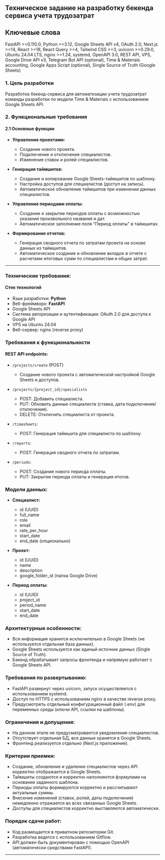 ## Техническое задание на разработку бекенда сервиса учета трудозатрат

## Ключевые слова

FastAPI >=0.110.0, Python >=3.12, Google Sheets API v4, OAuth 2.0, Next.js >=14, React >=18, React Query >=4, Tailwind CSS >=3, uvicorn >=0.29.0, Ubuntu 24.04 LTS, nginx >=1.24, systemd, OpenAPI 3.0, REST API, VPS, Google Drive API v3, Telegram Bot API (optional), Time & Materials accounting, Google Apps Script (optional), Single Source of Truth (Google Sheets)

### 1. Цель разработки
Разработка бекенд-сервиса для автоматизации учета трудозатрат команды разработки по модели Time & Materials с использованием Google Sheets API.

### 2. Функциональные требования

#### 2.1 Основные функции

- **Управление проектами:**
  - Создание нового проекта.
  - Подключение и отключение специалистов.
  - Изменение ставок и ролей специалистов.

- **Генерация таймшитов:**
  - Создание и копирование Google Sheets-таймшитов по шаблону.
  - Настройка доступов для специалистов (доступ на запись).
  - Автоматическое обновление таймшитов при изменении данных специалистов.

- **Управление периодами оплаты:**
  - Создание и закрытие периодов оплаты с возможностью указания произвольного названия и дат.
  - Автоматическое заполнение поля "Период оплаты" в таймшитах.

- **Формирование отчетов:**
  - Генерация сводного отчета по затратам проекта на основе данных из таймшитов.
  - Автоматическое создание и обновление вкладок в отчете с расчетами итоговых сумм по специалистам и общих затрат.

---

### Технические требования:

#### Стек технологий

- Язык разработки: **Python**
- Веб-фреймворк: **FastAPI**
- Google Sheets API
- Система авторизации и аутентификации: OAuth 2.0 для доступа к Google API
- VPS на Ubuntu 24.04
- Веб-сервер: nginx (reverse proxy)

### Требования к функциональности

#### REST API endpoints:

- `/projects/create` (POST)
  - Создание нового проекта с автоматической настройкой Google Sheets и доступов.

- `/projects/{project_id}/specialists`
  - POST: Добавить специалиста.
  - PUT: Обновить данные специалиста (ставка, дата подключения/отключения).
  - DELETE: Отключить специалиста от проекта.

- `/timesheets`:
  - POST: Генерация таймшита для специалиста по шаблону.

- `/reports`:
  - POST: Генерация сводного отчета по затратам.

- `/periods`:
  - POST: Создание нового периода оплаты.
  - PUT: Закрытие периода оплаты и генерация итогов.

### Модели данных:
- **Специалист:**
  - id (UUID)
  - full_name
  - role
  - email
  - rate_per_hour
  - start_date
  - end_date (опционально)

- **Проект:**
  - id (UUID)
  - name
  - description
  - google_folder_id (папка Google Drive)

- **Период оплаты:**
  - id (UUID)
  - project_id
  - period_name
  - start_date
  - end_date

### Архитектурные особенности:
- Вся информация хранится исключительно в Google Sheets (не используется отдельная база данных).
- Google Sheets используется как единый источник данных (Single Source of Truth).
- Бэкенд обрабатывает запросы фронтенда и напрямую работает с Google Sheets API.

### Требования по развертыванию:
- FastAPI развернут через uvicorn, запуск осуществляется с использованием systemd.
- Доступ по HTTPS с использованием nginx в качестве reverse proxy.
- Предусмотреть отдельный конфигурационный файл (.env) для переменных среды (ключи API, ссылки на шаблоны).

### Ограничения и допущения:
- На данном этапе не предусматривается уведомления специалистов.
- Отсутствует отдельная БД, все данные хранятся в Google Sheets.
- Фронтенд реализуется отдельно (Next.js приложение).

### Критерии приемки:
- Создание, обновление и удаление специалистов через API корректно отображается в Google Sheets.
- Таймшиты создаются и корректно наполняются формулами на основании заданного шаблона.
- Периоды оплаты формируются корректно и рассчитывают актуальные суммы.
- Внесение изменений (ставок, ролей, даты подключения) немедленно отражается во всех связанных Google Sheets.
- Доступы для специалистов корректно выставляются автоматически.

### Порядок сдачи работ:
- Код размещается в приватном репозитории Git.
- Разработка ведется с использованием Gitflow.
- API должен быть документирован с помощью OpenAPI (автоматически средствами FastAPI).

---

